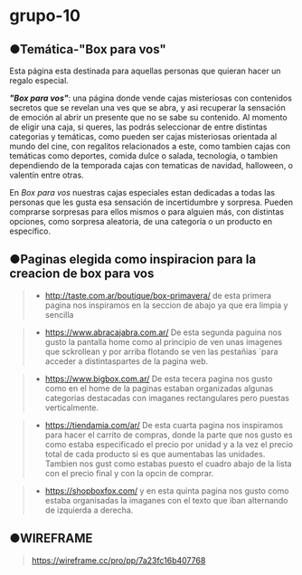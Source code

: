 # grupo-10

##  **●Temática-"Box para vos"**

Esta página esta destinada para aquellas personas que quieran hacer un regalo especial.  

***"Box para vos"***: una página donde vende cajas misteriosas con contenidos secretos que se revelan una ves que se abra, y asi recuperar la sensación de emoción al abrir un presente que no se sabe su contenido. 
Al momento de eligir una caja, si queres, las podrás seleccionar de entre distintas categorias y temáticas, como pueden ser cajas misteriosas orientada al mundo del cine, con regalitos relacionados a este, como tambien cajas con temáticas como deportes, comida dulce o salada, tecnologia, o tambien dependiendo de la temporada cajas con tematicas de navidad, halloween, o valentín entre otras.

En *Box para vos* nuestras cajas especiales estan dedicadas a todas las personas que les gusta esa sensación de incertidumbre y sorpresa. Pueden comprarse sorpresas para ellos mismos o para alguien más, con distintas opciones, como sorpresa aleatoria, de una categoría o un producto en específico.



##  ●Paginas elegida como inspiracion para la creacion de box para vos


>- http://taste.com.ar/boutique/box-primavera/
de esta primera pagina nos inspiramos en la seccion de abajo ya que era limpia y sencilla

>- https://www.abracajabra.com.ar/
De esta segunda paguina nos gusto la pantalla home como al principio de ven unas imagenes que sckrollean
y por arriba flotando se ven las pestañias ´para acceder a distintaspartes de la pagina web.

>- https://www.bigbox.com.ar/
De esta tecera pagina nos gusto como en el home de la paginas estaban organizadas algunas categorias
destacadas con imaganes rectangulares pero puestas verticalmente.

>- https://tiendamia.com/ar/
De esta cuarta pagina nos inspiramos para hacer el carrito de compras, donde la parte que nos gusto 
es como estaba especificado el precio por unidad y a la vez el precio total de cada producto si es que aumentabas las unidades. 
Tambien nos gust como estabas puesto el cuadro abajo de la lista con el precio 
final y con la opcin de comprar.

>- https://shopboxfox.com/
y en esta quinta pagina nos gusto como estaba organisadas la imaganes con el texto que iban alternando de izquierda a derecha.

## ●WIREFRAME
> https://wireframe.cc/pro/pp/7a23fc16b407768



